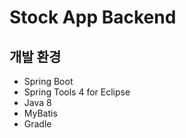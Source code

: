 # Stock App Backend

## 개발 환경
- Spring Boot
- Spring Tools 4 for Eclipse
- Java 8
- MyBatis
- Gradle

## 
